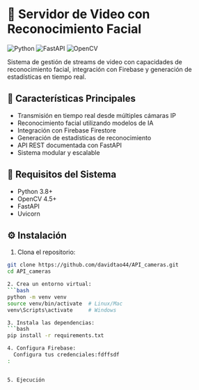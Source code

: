 # 🎥 Servidor de Video con Reconocimiento Facial

![Python](https://img.shields.io/badge/python-3.8+-blue.svg)
![FastAPI](https://img.shields.io/badge/FastAPI-0.68+-green.svg)
![OpenCV](https://img.shields.io/badge/OpenCV-4.5+-red.svg)

Sistema de gestión de streams de video con capacidades de reconocimiento facial, integración con Firebase y generación de estadísticas en tiempo real.

## 🌟 Características Principales

- Transmisión en tiempo real desde múltiples cámaras IP
- Reconocimiento facial utilizando modelos de IA
- Integración con Firebase Firestore
- Generación de estadísticas de reconocimiento
- API REST documentada con FastAPI
- Sistema modular y escalable

## 🚀 Requisitos del Sistema

- Python 3.8+
- OpenCV 4.5+
- FastAPI
- Uvicorn

## ⚙️ Instalación

1. Clona el repositorio:
```bash
git clone https://github.com/davidtao44/API_cameras.git
cd API_cameras

2. Crea un entorno virtual:
```bash
python -m venv venv
source venv/bin/activate  # Linux/Mac
venv\Scripts\activate     # Windows

3. Instala las dependencias:
```bash
pip install -r requirements.txt

4. Configura Firebase:
  Configura tus credenciales:fdffsdf
:    


5. Ejecución
